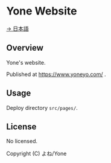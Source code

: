 # Yone Website

[→ 日本語](./README_JP.md)

## Overview

Yone's website.

Published at https://www.yoneyo.com/ .

## Usage

Deploy directory `src/pages/`.

## License

No licensed.

Copyright (C) よね/Yone
